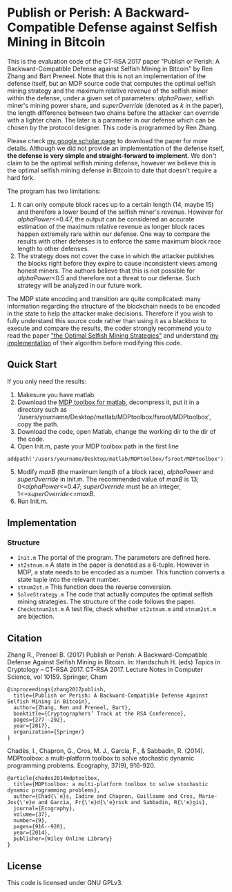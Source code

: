 # Publish or Perish: A Backward-Compatible Defense against Selfish Mining in Bitcoin
This is the evaluation code of the CT-RSA 2017 paper "Publish or Perish: A Backward-Compatible Defense against Selfish Mining in Bitcoin" by Ren Zhang and Bart Preneel. Note that this is not an implementation of the defense itself, but an MDP source code that computes the optimal selfish mining strategy and the maximum relative revenue of the selfish miner within the defense, under a given set of parameters: *alphaPower*, selfish miner's mining power share, and *superOverride* (denoted as *k* in the paper), the length difference between two chains before the attacker can override with a lighter chain. The later is a parameter in our defense which can be chosen by the protocol designer. This code is programmed by Ren Zhang.

Please check [my google scholar page](https://scholar.google.be/citations?user=JB1uRvQAAAAJ&hl=en) to download the paper for more details. Although we did not provide an implementation of the defense itself, **the defense is very simple and straight-forward to implement**. We don't claim to be the optimal selfish mining defense, however we believe this is the optimal selfish mining defense in Bitcoin to date that doesn't require a hard fork.

The program has two limitations:
1. It can only compute block races up to a certain length (14, maybe 15) and therefore a lower bound of the selfish miner's revenue. However for *alphaPower*<=0.47, the output can be considered an accurate estimation of the maximum relative revenue as longer block races happen extremely rare within our defense. One way to compare the results with other defenses is to enforce the same maximum block race length to other defenses.
2. The strategy does not cover the case in which the attacker publishes the blocks right before they expire to cause inconsistent views among honest miners. The authors believe that this is not possible for *alphaPower*\<0.5 and therefore not a threat to our defense. Such strategy will be analyzed in our future work.

The MDP state encoding and transition are quite complicated: many information regarding the structure of the blockchain needs to be encoded in the state to help the attacker make decisions. Therefore if you wish to fully understand this source code rather than using it as a blackbox to execute and compare the results, the coder strongly recommend you to read the paper ["the Optimal Selfish Mining Strategies"](http://www.cs.huji.ac.il/~yoni_sompo/pubs/15/SelfishMining.pdf) and understand [my implementation](https://github.com/nirenzang/Optimal-Selfish-Mining-Strategies-in-Bitcoin) of their algorithm before modifying this code. 

## Quick Start
If you only need the results:
1. Makesure you have matlab.
2. Download the [MDP toolbox for matlab](https://nl.mathworks.com/matlabcentral/fileexchange/25786-markov-decision-processes--mdp--toolbox), decompress it, put it in a directory such as '/users/yourname/Desktop/matlab/MDPtoolbox/fsroot/MDPtoolbox', copy the path.
3. Download the code, open Matlab, change the working dir to the dir of the code.
4. Open Init.m, paste your MDP toolbox path in the first line 
```
addpath('/users/yourname/Desktop/matlab/MDPtoolbox/fsroot/MDPtoolbox');
```
5. Modify *maxB* (the maximum length of a block race), *alphaPower* and *superOverride* in Init.m. The recommended value of *maxB* is 13; 0\<*alphaPower*<=0.47; *superOverride* must be an integer, 1<=*superOverride*<=*maxB*.
6. Run Init.m.

## Implementation

### Structure
* `Init.m`
The portal of the program. The parameters are defined here.
* `st2stnum.m`
A state in the paper is denoted as a 6-tuple. However in MDP, a state needs to be encoded as a number. This function converts a state tuple into the relevant number. 
* `stnum2st.m` 
This function does the reverse conversion.
* `SolveStrategy.m`
The code that actually computes the optimal selfish mining strategies. The structure of the code follows the paper.
* `Checkstnum2st.m`
A test file, check whether `st2stnum.m` and `stnum2st.m` are bijection.

## Citation
Zhang R., Preneel B. (2017) Publish or Perish: A Backward-Compatible Defense Against Selfish Mining in Bitcoin. In: Handschuh H. (eds) Topics in Cryptology – CT-RSA 2017. CT-RSA 2017. Lecture Notes in Computer Science, vol 10159. Springer, Cham
```
@inproceedings{zhang2017publish,
  title={Publish or Perish: A Backward-Compatible Defense Against Selfish Mining in Bitcoin},
  author={Zhang, Ren and Preneel, Bart},
  booktitle={Cryptographers’ Track at the RSA Conference},
  pages={277--292},
  year={2017},
  organization={Springer}
}
```
Chadès, I., Chapron, G., Cros, M. J., Garcia, F., & Sabbadin, R. (2014). MDPtoolbox: a multi‐platform toolbox to solve stochastic dynamic programming problems. Ecography, 37(9), 916-920.
```
@article{chades2014mdptoolbox,
  title={MDPtoolbox: a multi-platform toolbox to solve stochastic dynamic programming problems},
  author={Chad{\`e}s, Iadine and Chapron, Guillaume and Cros, Marie-Jos{\'e}e and Garcia, Fr{\'e}d{\'e}rick and Sabbadin, R{\'e}gis},
  journal={Ecography},
  volume={37},
  number={9},
  pages={916--920},
  year={2014},
  publisher={Wiley Online Library}
}
```

## License
This code is licensed under GNU GPLv3.
